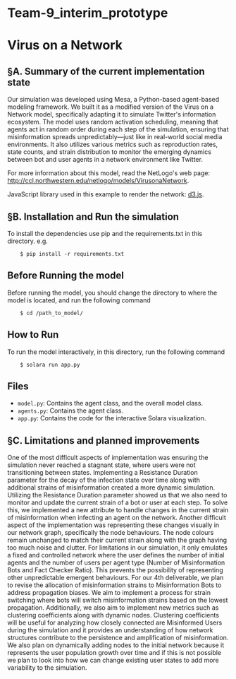 # Team-9_interim_prototype

# Virus on a Network

## §A. Summary of the current implementation state

Our simulation was developed using Mesa, a Python-based agent-based modeling framework. We built it as a modified version of the Virus on a Network model, specifically adapting it to simulate Twitter's information ecosystem. The model uses random activation scheduling, meaning that agents act in random order during each step of the simulation, ensuring that misinformation spreads unpredictably—just like in real-world social media environments. It also utilizes various metrics such as reproduction rates, state counts, and strain distribution to monitor the emerging dynamics between bot and user agents in a network environment like Twitter.

For more information about this model, read the NetLogo's web page: http://ccl.northwestern.edu/netlogo/models/VirusonaNetwork.

JavaScript library used in this example to render the network: [d3.js](https://d3js.org/).

## §B. Installation and Run the simulation

To install the dependencies use pip and the requirements.txt in this directory. e.g.

```
    $ pip install -r requirements.txt
```
## Before Running the model

Before running the model, you should change the directory to where the model is located, and run the following command

```
    $ cd /path_to_model/
```

## How to Run

To run the model interactively, in this directory, run the following command

```
    $ solara run app.py
```

## Files

* ``model.py``: Contains the agent class, and the overall model class.
* ``agents.py``: Contains the agent class.
* ``app.py``: Contains the code for the interactive Solara visualization.

## §C. Limitations and planned improvements 
One of the most difficult aspects of implementation was ensuring the simulation never reached a stagnant state, where users were not transitioning between states. Implementing a Resistance Duration parameter for the decay of the infection state over time along with additional strains of misinformation created a more dynamic simulation. Utilizing the Resistance Duration parameter showed us that we also need to monitor and update the current strain of a bot or user at each step. To solve this, we implemented a new attribute to handle changes in the current strain of misinformation when infecting an agent on the network. Another difficult aspect of the implementation was representing these changes visually in our network graph, specifically the node behaviours. The node colours remain unchanged to match their current strain along with the graph having too much noise and clutter. For limitations in our simulation, it only emulates a fixed and controlled network where the user defines the number of initial agents and the number of users per agent type (Number of Misinformation Bots and Fact Checker Ratio). This prevents the possibility of representing other unpredictable emergent behaviours.
For our 4th deliverable, we plan to revise the allocation of misinformation strains to Misinformation Bots to address propagation biases. We aim to implement a process for strain switching where bots will switch misinformation strains based on the lowest propagation. Additionally, we also aim to implement new metrics such as clustering coefficients along with dynamic nodes. Clustering coefficients will be useful for analyzing how closely connected are Misinformed Users during the simulation and it provides an understanding of how network structures contribute to the persistence and amplification of misinformation. We also plan on dynamically adding nodes to the initial network because it represents the user population growth over time and if this is not possible we plan to look into how we can change existing user states to add more variability to the simulation.
